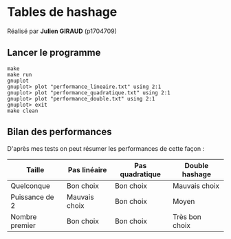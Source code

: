 # Tables de hashage

Réalisé par **Julien GIRAUD** (p1704709)

## Lancer le programme

```shell
make
make run
gnuplot
gnuplot> plot "performance_lineaire.txt" using 2:1
gnuplot> plot "performance_quadratique.txt" using 2:1
gnuplot> plot "performance_double.txt" using 2:1
gnuplot> exit
make clean
```

## Bilan des performances

D'après mes tests on peut résumer les performances de cette façon :

| Taille         | Pas linéaire  | Pas quadratique | Double hashage |
| -------------- | ------------- | --------------- | -------------- |
| Quelconque     | Bon choix     | Bon choix       | Mauvais choix  |
| Puissance de 2 | Mauvais choix | Bon choix       | Moyen          |
| Nombre premier | Bon choix     | Bon choix       | Très bon choix |
